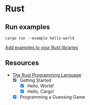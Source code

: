 # Rust

## Run examples

```shell
cargo run --example hello-world
```

[Add examples to your Rust libraries](http://xion.io/post/code/rust-examples.html)

## Resources

- [The Rust Programming Language](https://doc.rust-lang.org/book/title-page.html)
  - [x] Getting Started
    - [x] Hello, World!
    - [x] Hello, Cargo!
  - [x] Programming a Guessing Game
